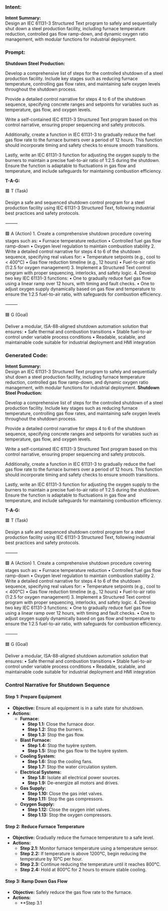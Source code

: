 ### Intent:
**Intent Summary:**  
Design an IEC 61131-3 Structured Text program to safely and sequentially shut down a steel production facility, including furnace temperature reduction, controlled gas flow ramp-down, and dynamic oxygen ratio management, with modular functions for industrial deployment.

### Prompt:
**Shutdown Steel Production:**

Develop a comprehensive list of steps for the controlled shutdown of a steel production facility. Include key stages such as reducing furnace temperature, controlling gas flow rates, and maintaining safe oxygen levels throughout the shutdown process.

Provide a detailed control narrative for steps 4 to 6 of the shutdown sequence, specifying concrete ranges and setpoints for variables such as temperature, gas flow, and oxygen levels.

Write a self-contained IEC 61131-3 Structured Text program based on this control narrative, ensuring proper sequencing and safety protocols.

Additionally, create a function in IEC 61131-3 to gradually reduce the fuel gas flow rate to the furnace burners over a period of 12 hours. This function should incorporate timing and safety checks to ensure smooth transitions.

Lastly, write an IEC 61131-3 function for adjusting the oxygen supply to the burners to maintain a precise fuel-to-air ratio of 1:2.5 during the shutdown. Ensure the function is adaptable to fluctuations in gas flow and temperature, and include safeguards for maintaining combustion efficiency.

**T-A-G:**

🟥 T (Task)

Design a safe and sequenced shutdown control program for a steel production facility using IEC 61131-3 Structured Text, following industrial best practices and safety protocols.

⸻

🟩 A (Action)
	1.	Create a comprehensive shutdown procedure covering stages such as:
	•	Furnace temperature reduction
	•	Controlled fuel gas flow ramp-down
	•	Oxygen level regulation to maintain combustion stability
	2.	Write a detailed control narrative for steps 4 to 6 of the shutdown sequence, specifying real values for:
	•	Temperature setpoints (e.g., cool to < 400°C)
	•	Gas flow reduction timeline (e.g., 12 hours)
	•	Fuel-to-air ratio (1:2.5 for oxygen management)
	3.	Implement a Structured Text control program with proper sequencing, interlocks, and safety logic.
	4.	Develop two key IEC 61131-3 functions:
	•	One to gradually reduce fuel gas flow using a linear ramp over 12 hours, with timing and fault checks.
	•	One to adjust oxygen supply dynamically based on gas flow and temperature to ensure the 1:2.5 fuel-to-air ratio, with safeguards for combustion efficiency.

⸻

🟦 G (Goal)

Deliver a modular, ISA-88-aligned shutdown automation solution that ensures:
	•	Safe thermal and combustion transitions
	•	Stable fuel-to-air control under variable process conditions
	•	Readable, scalable, and maintainable code suitable for industrial deployment and HMI integration

### Generated Code:
**Intent Summary:**  
Design an IEC 61131-3 Structured Text program to safely and sequentially shut down a steel production facility, including furnace temperature reduction, controlled gas flow ramp-down, and dynamic oxygen ratio management, with modular functions for industrial deployment.
**Shutdown Steel Production:**

Develop a comprehensive list of steps for the controlled shutdown of a steel production facility. Include key stages such as reducing furnace temperature, controlling gas flow rates, and maintaining safe oxygen levels throughout the shutdown process.

Provide a detailed control narrative for steps 4 to 6 of the shutdown sequence, specifying concrete ranges and setpoints for variables such as temperature, gas flow, and oxygen levels.

Write a self-contained IEC 61131-3 Structured Text program based on this control narrative, ensuring proper sequencing and safety protocols.

Additionally, create a function in IEC 61131-3 to gradually reduce the fuel gas flow rate to the furnace burners over a period of 12 hours. This function should incorporate timing and safety checks to ensure smooth transitions.

Lastly, write an IEC 61131-3 function for adjusting the oxygen supply to the burners to maintain a precise fuel-to-air ratio of 1:2.5 during the shutdown. Ensure the function is adaptable to fluctuations in gas flow and temperature, and include safeguards for maintaining combustion efficiency.

**T-A-G:**

🟥 T (Task)

Design a safe and sequenced shutdown control program for a steel production facility using IEC 61131-3 Structured Text, following industrial best practices and safety protocols.

⸻

🟩 A (Action)
	1.	Create a comprehensive shutdown procedure covering stages such as:
	•	Furnace temperature reduction
	•	Controlled fuel gas flow ramp-down
	•	Oxygen level regulation to maintain combustion stability
	2.	Write a detailed control narrative for steps 4 to 6 of the shutdown sequence, specifying real values for:
	•	Temperature setpoints (e.g., cool to < 400°C)
	•	Gas flow reduction timeline (e.g., 12 hours)
	•	Fuel-to-air ratio (1:2.5 for oxygen management)
	3.	Implement a Structured Text control program with proper sequencing, interlocks, and safety logic.
	4.	Develop two key IEC 61131-3 functions:
	•	One to gradually reduce fuel gas flow using a linear ramp over 12 hours, with timing and fault checks.
	•	One to adjust oxygen supply dynamically based on gas flow and temperature to ensure the 1:2.5 fuel-to-air ratio, with safeguards for combustion efficiency.

⸻

🟦 G (Goal)

Deliver a modular, ISA-88-aligned shutdown automation solution that ensures:
	•	Safe thermal and combustion transitions
	•	Stable fuel-to-air control under variable process conditions
	•	Readable, scalable, and maintainable code suitable for industrial deployment and HMI integration

### Control Narrative for Shutdown Sequence

#### Step 1: Prepare Equipment
- **Objective:** Ensure all equipment is in a safe state for shutdown.
- **Actions:**
  - **Furnace:**
    - **Step 1.1:** Close the furnace door.
    - **Step 1.2:** Stop the burners.
    - **Step 1.3:** Stop the gas flow.
  - **Blast Furnace:**
    - **Step 1.4:** Stop the tuyère system.
    - **Step 1.5:** Stop the gas flow to the tuyère system.
  - **Cooling System:**
    - **Step 1.6:** Stop the cooling fans.
    - **Step 1.7:** Stop the water circulation system.
  - **Electrical Systems:**
    - **Step 1.8:** Isolate all electrical power sources.
    - **Step 1.9:** De-energize all motors and drives.
  - **Gas Supply:**
    - **Step 1.10:** Close the gas inlet valves.
    - **Step 1.11:** Stop the gas compressors.
  - **Oxygen Supply:**
    - **Step 1.12:** Close the oxygen inlet valves.
    - **Step 1.13:** Stop the oxygen compressors.

#### Step 2: Reduce Furnace Temperature
- **Objective:** Gradually reduce the furnace temperature to a safe level.
- **Actions:**
  - **Step 2.1:** Monitor furnace temperature using a temperature sensor.
  - **Step 2.2:** If temperature is above 1200°C, begin reducing the temperature by 10°C per hour.
  - **Step 2.3:** Continue reducing the temperature until it reaches 800°C.
  - **Step 2.4:** Hold at 800°C for 2 hours to ensure stable cooling.

#### Step 3: Ramp Down Gas Flow
- **Objective:** Safely reduce the gas flow rate to the furnace.
- **Actions:**
  - **Step 3.1

